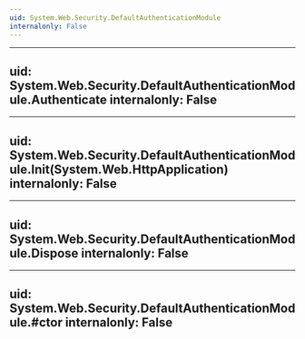 ```yaml
---
uid: System.Web.Security.DefaultAuthenticationModule
internalonly: False
---
```


---
uid: System.Web.Security.DefaultAuthenticationModule.Authenticate
internalonly: False
---

---
uid: System.Web.Security.DefaultAuthenticationModule.Init(System.Web.HttpApplication)
internalonly: False
---

---
uid: System.Web.Security.DefaultAuthenticationModule.Dispose
internalonly: False
---

---
uid: System.Web.Security.DefaultAuthenticationModule.#ctor
internalonly: False
---
